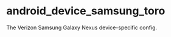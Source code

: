 android_device_samsung_toro
===========================

The Verizon Samsung Galaxy Nexus device-specific config.
